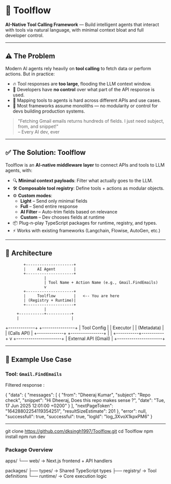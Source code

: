 # 🧠 Toolflow

**AI-Native Tool Calling Framework** — Build intelligent agents that interact with tools via natural language, with minimal context bloat and full developer control.

---

## ⚠️ The Problem

Modern AI agents rely heavily on **tool calling** to fetch data or perform actions. But in practice:

- 🔥 Tool responses are **too large**, flooding the LLM context window.
- 🤯 Developers have **no control** over what part of the API response is used.
- 🧩 Mapping tools to agents is hard across different APIs and use cases.
- 🐘 Most frameworks assume monoliths — no modularity or control for devs building production systems.

> "Fetching Gmail emails returns hundreds of fields. I just need subject, from, and snippet!"  
> – Every AI dev, ever

---

## ✅ The Solution: Toolflow

Toolflow is an **AI-native middleware layer** to connect APIs and tools to LLM agents, with:

- 🔍 **Minimal context payloads**: Filter what actually goes to the LLM.
- 🛠️ **Composable tool registry**: Define tools + actions as modular objects.
- ⚙️ **Custom modes**:
  - **Light** – Send only minimal fields
  - **Full** – Send entire response
  - **AI Filter** – Auto-trim fields based on relevance
  - **Custom** – Dev chooses fields at runtime
- 📦 Plug-n-play TypeScript packages for runtime, registry, and types.
- ⚡ Works with existing frameworks (Langchain, Flowise, AutoGen, etc.)

---

## 🧱 Architecture

            +---------------------+
            |     AI Agent        |
            +---------------------+
                     |
                     | Tool Name + Action Name (e.g., Gmail.FindEmails)
                     v
            +---------------------+
            |     Toolflow        |   <-- You are here
            | (Registry + Runtime)|
            +---------------------+
                     |
         +-----------+-----------+
         |                       |
  +-------------+       +----------------+
  | Tool Config |       |    Executor    |
  | (Metadata)  |       |  (Calls API)   |
  +-------------+       +----------------+
         |                       |
         +-----------+-----------+
                     v
          +----------------------+
          | External API (Gmail) |
          +----------------------+

---

## 🧪 Example Use Case

### Tool: `Gmail.FindEmails`

Filtered response : 

{
  "data": {
    "messages": [
      {
        "from": "Dheeraj Kumar",
        "subject": "Repo check",
        "snippet": "Hi Dheeraj, Does this repo makes sense ?",
        "date": "Tue, 17 Jun 2025 12:01:00 +0200"
      }
    ],
    "nextPageToken": "16428802254119354251",
    "resultSizeEstimate": 201
  },
  "error": null,
  "successfull": true,
  "successful": true,
  "logId": "log_3XvoX1kpxPM6"
}

-------
git clone https://github.com/dksingh1997/Toolflow.git
cd Toolflow
npm install
npm run dev

### Package Overview

apps/
  └── web/           → Next.js frontend + API handlers

packages/
  ├── types/         → Shared TypeScript types
  ├── registry/      → Tool definitions
  └── runtime/       → Core execution logic


